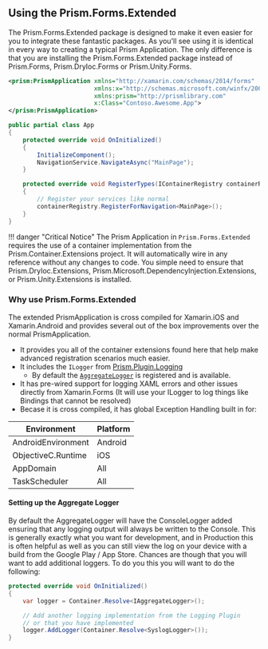 ## Using the Prism.Forms.Extended

The Prism.Forms.Extended package is designed to make it even easier for you to integrate these fantastic packages. As you'll see using it is identical in every way to creating a typical Prism Application. The only difference is that you are installing the Prism.Forms.Extended package instead of Prism.Forms, Prism.DryIoc.Forms or Prism.Unity.Forms.

```xml
<prism:PrismApplication xmlns="http://xamarin.com/schemas/2014/forms"
                        xmlns:x="http://schemas.microsoft.com/winfx/2009/xaml"
                        xmlns:prism="http://prismlibrary.com"
                        x:Class="Contoso.Awesome.App">
</prism:PrismApplication>
```

```c#
public partial class App
{
    protected override void OnInitialized()
    {
        InitializeComponent();
        NavigationService.NavigateAsync("MainPage");
    }

    protected override void RegisterTypes(IContainerRegistry containerRegistry)
    {
        // Register your services like normal
        containerRegistry.RegisterForNavigation<MainPage>();
    }
}
```

!!! danger "Critical Notice"
    The Prism Application in `Prism.Forms.Extended` requires the use of a container implementation from the Prism.Container.Extensions project. It will automatically wire in any reference without any changes to code. You simple need to ensure that Prism.DryIoc.Extensions, Prism.Microsoft.DependencyInjection.Extensions, or Prism.Unity.Extensions is installed.

### Why use Prism.Forms.Extended

The extended PrismApplication is cross compiled for Xamarin.iOS and Xamarin.Android and provides several out of the box improvements over the normal PrismApplication.

- It provides you all of the container extensions found here that help make advanced registration scenarios much easier.
- It includes the `ILogger` from [Prism.Plugin.Logging](http://logging.prismplugins.com)
    - By default the [`AggregateLogger`](http://logging.prismplugins.com/aggregate-logger/) is registered and is available.
- It has pre-wired support for logging XAML errors and other issues directly from Xamarin.Forms (It will use your ILogger to log things like Bindings that cannot be resolved)
- Becase it is cross compiled, it has global Exception Handling built in for:

| Environment | Platform |
|-------------|----------|
| AndroidEnvironment | Android |
| ObjectiveC.Runtime | iOS |
| AppDomain | All |
| TaskScheduler | All |

#### Setting up the Aggregate Logger

By default the AggregateLogger will have the ConsoleLogger added ensuring that any logging output will always be written to the Console. This is generally exactly what you want for development, and in Production this is often helpful as well as you can still view the log on your device with a build from the Google Play / App Store. Chances are though that you will want to add additional loggers. To do you this you will want to do the following:

```c#
protected override void OnInitialized()
{
    var logger = Container.Resolve<IAggregateLogger>();

    // Add another logging implementation from the Logging Plugin
    // or that you have implemented
    logger.AddLogger(Container.Resolve<SyslogLogger>());
}
```